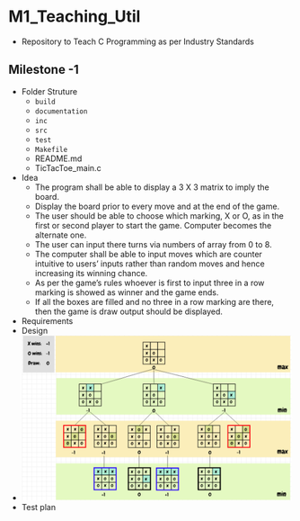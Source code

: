 # M1_Teaching_Util
* Repository to Teach C Programming as per Industry Standards

## Milestone -1 
* Folder Struture
  * `build`
  * `documentation`
  * `inc`
  * `src`
  * `test`
  * `Makefile`
  *  README.md
  *  TicTacToe_main.c 
* Idea
    *  The program shall be able to display a 3 X 3 matrix to imply the board.
    *  Display the board prior to every move and at the end of the game.
    *	 The user should be able to choose which marking, X or O, as in the first or second player to start the game. Computer becomes the alternate one.
    *  The user can input there turns via numbers of array from 0 to 8.
    *  The computer shall be able to input moves which are counter intuitive to users’ inputs rather than random moves and hence increasing its winning chance.
    *  As per the game’s rules whoever is first to input three in a row marking is showed as winner and the game ends.
    *  If all the boxes are filled and no three in a row marking are there, then the game is draw output should be displayed.
* Requirements
* Design
* ![Behavioral](/2_Architecture/Behavioral/Behavioral.png)
* Test plan
